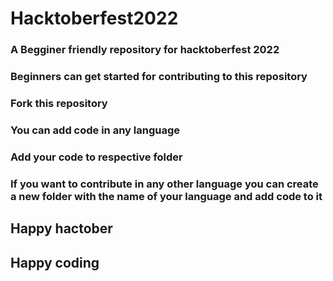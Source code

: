 # Hacktoberfest2022
### A Begginer friendly repository for hacktoberfest 2022

### Beginners can get started for contributing to this repository
### Fork this repository 
### You can add code in any language
### Add your code to respective folder
### If you want to contribute in any other language you can create a new folder with the name of your language and add code to it

## Happy hactober 
## Happy coding 
